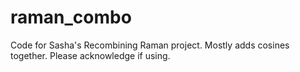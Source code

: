 # raman_combo
Code for Sasha's Recombining Raman project. Mostly adds cosines together. Please acknowledge if using.
